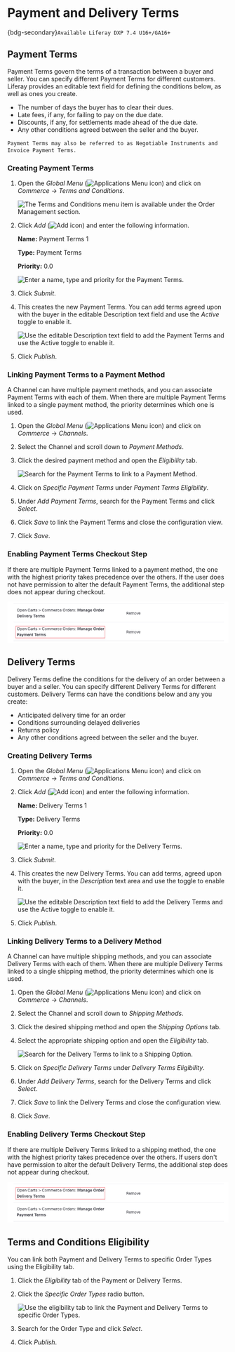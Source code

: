 # Payment and Delivery Terms

{bdg-secondary}`Available Liferay DXP 7.4 U16+/GA16+`

## Payment Terms

Payment Terms govern the terms of a transaction between a buyer and seller. You can specify different Payment Terms for different customers. Liferay provides an editable text field for defining the conditions below, as well as ones you create. 

* The number of days the buyer has to clear their dues.
* Late fees, if any, for failing to pay on the due date.
* Discounts, if any, for settlements made ahead of the due date.
* Any other conditions agreed between the seller and the buyer.

```{note}
Payment Terms may also be referred to as Negotiable Instruments and Invoice Payment Terms.
```

### Creating Payment Terms

1. Open the *Global Menu* (![Applications Menu icon](../../images/icon-applications-menu.png)) and click on *Commerce* &rarr; *Terms and Conditions*.

    ![The Terms and Conditions menu item is available under the Order Management section.](./payment-and-delivery-terms/images/01.png)

1. Click *Add* (![Add icon](../../images/icon-add.png)) and enter the following information.

   **Name:** Payment Terms 1

   **Type:** Payment Terms

   **Priority:** 0.0

   ![Enter a name, type and priority for the Payment Terms.](./payment-and-delivery-terms/images/02.png)

1. Click *Submit*.

1. This creates the new Payment Terms. You can add terms agreed upon with the buyer in the editable Description text field and use the *Active* toggle to enable it.

   ![Use the editable Description text field to add the Payment Terms and use the Active toggle to enable it.](./payment-and-delivery-terms/images/03.png)

1. Click *Publish*.

### Linking Payment Terms to a Payment Method

A Channel can have multiple payment methods, and you can associate Payment Terms with each of them. When there are multiple Payment Terms linked to a single payment method, the priority determines which one is used.

1. Open the *Global Menu* (![Applications Menu icon](../../images/icon-applications-menu.png)) and click on *Commerce* &rarr; *Channels*.

1. Select the Channel and scroll down to *Payment Methods*.

1. Click the desired payment method and open the *Eligibility* tab.

   ![Search for the Payment Terms to link to a Payment Method.](./payment-and-delivery-terms/images/04.png)

1. Click on *Specific Payment Terms* under *Payment Terms Eligibility*.

1. Under *Add Payment Terms*, search for the Payment Terms and click *Select*.

1. Click *Save* to link the Payment Terms and close the configuration view.

1. Click *Save*.

### Enabling Payment Terms Checkout Step

If there are multiple Payment Terms linked to a payment method, the one with the highest priority takes precedence over the others. If the user does not have permission to alter the default Payment Terms, the additional step does not appear during checkout.

![You must have the permission to manage Payment Terms to be able to view and change them during checkout.](./payment-and-delivery-terms/images/05.png)

## Delivery Terms

Delivery Terms define the conditions for the delivery of an order between a buyer and a seller. You can specify different Delivery Terms for different customers. Delivery Terms can have the conditions below and any you create: 

* Anticipated delivery time for an order
* Conditions surrounding delayed deliveries
* Returns policy
* Any other conditions agreed between the seller and the buyer.

### Creating Delivery Terms

1. Open the *Global Menu* (![Applications Menu icon](../../images/icon-applications-menu.png)) and click on *Commerce* &rarr; *Terms and Conditions*.

1. Click *Add* (![Add icon](../../images/icon-add.png)) and enter the following information.

   **Name:** Delivery Terms 1

   **Type:** Delivery Terms

   **Priority:** 0.0

   ![Enter a name, type and priority for the Delivery Terms.](./payment-and-delivery-terms/images/06.png)

1. Click *Submit*.

1. This creates the new Delivery Terms. You can add terms, agreed upon with the buyer, in the *Description* text area and use the toggle to enable it.

   ![Use the editable Description text field to add the Delivery Terms and use the Active toggle to enable it.](./payment-and-delivery-terms/images/07.png)

1. Click *Publish*.

### Linking Delivery Terms to a Delivery Method

A Channel can have multiple shipping methods, and you can associate Delivery Terms with each of them. When there are multiple Delivery Terms linked to a single shipping method, the priority determines which one is used.

1. Open the *Global Menu* (![Applications Menu icon](../../images/icon-applications-menu.png)) and click on *Commerce* &rarr; *Channels*.

1. Select the Channel and scroll down to *Shipping Methods*.

1. Click the desired shipping method and open the *Shipping Options* tab.

1. Select the appropriate shipping option and open the *Eligibility* tab.

   ![Search for the Delivery Terms to link to a Shipping Option.](./payment-and-delivery-terms/images/08.png)

1. Click on *Specific Delivery Terms* under *Delivery Terms Eligibility*.

1. Under *Add Delivery Terms*, search for the Delivery Terms and click *Select*.

1. Click *Save* to link the Delivery Terms and close the configuration view.

1. Click *Save*.

### Enabling Delivery Terms Checkout Step

If there are multiple Delivery Terms linked to a shipping method, the one with the highest priority takes precedence over the others. If users don't have permission to alter the default Delivery Terms, the additional step does not appear during checkout.

![You must have the permission to manage Delivery Terms to be able to view and change them during checkout.](./payment-and-delivery-terms/images/09.png)

## Terms and Conditions Eligibility

You can link both Payment and Delivery Terms to specific Order Types using the Eligibility tab.

1. Click the *Eligibility* tab of the Payment or Delivery Terms.

1. Click the *Specific Order Types* radio button.

   ![Use the eligibility tab to link the Payment and Delivery Terms to specific Order Types.](./payment-and-delivery-terms/images/10.png)

1. Search for the Order Type and click *Select*.

1. Click *Publish*.
